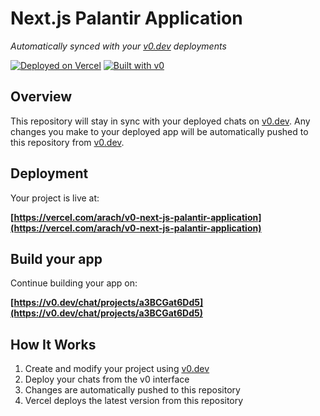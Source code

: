 # Next.js Palantir Application

*Automatically synced with your [v0.dev](https://v0.dev) deployments*

[![Deployed on Vercel](https://img.shields.io/badge/Deployed%20on-Vercel-black?style=for-the-badge&logo=vercel)](https://vercel.com/arach/v0-next-js-palantir-application)
[![Built with v0](https://img.shields.io/badge/Built%20with-v0.dev-black?style=for-the-badge)](https://v0.dev/chat/projects/a3BCGat6Dd5)

## Overview

This repository will stay in sync with your deployed chats on [v0.dev](https://v0.dev).
Any changes you make to your deployed app will be automatically pushed to this repository from [v0.dev](https://v0.dev).

## Deployment

Your project is live at:

**[https://vercel.com/arach/v0-next-js-palantir-application](https://vercel.com/arach/v0-next-js-palantir-application)**

## Build your app

Continue building your app on:

**[https://v0.dev/chat/projects/a3BCGat6Dd5](https://v0.dev/chat/projects/a3BCGat6Dd5)**

## How It Works

1. Create and modify your project using [v0.dev](https://v0.dev)
2. Deploy your chats from the v0 interface
3. Changes are automatically pushed to this repository
4. Vercel deploys the latest version from this repository